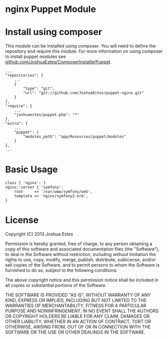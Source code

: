 # nginx Puppet Module

# Install using composer

This module can be installed using composer. You will need to define the
repository and require this module. For more information on using composer
to install puppet modules see [github.com/JoshuaEstes/ComposerInstallerPuppet](https://github.com/JoshuaEstes/ComposerInstallerPuppet).

    ...
    "repositories": [
        ...
        {
            "type": "git",
            "url": "git://github.com/JoshuaEstes/puppet-nginx.git"
        }
    ],
    "require": {
        ...
        "joshuaestes/puppet-php": "*"
    },
    "extra": {
        ...
        "puppet": {
            "modules_path": "app/Resources/puppet/modules"
        }
    },
    ...

# Basic Usage

    class { 'nginx': }
    nginx::server { 'symfony':
        root     => '/var/www/symfony/web',
        template => 'nginx/symfony2.erb',
    }

# License

Copyright (C) 2013 Joshua Estes

Permission is hereby granted, free of charge, to any person obtaining a copy of
this software and associated documentation files (the "Software"), to deal in
the Software without restriction, including without limitation the rights to
use, copy, modify, merge, publish, distribute, sublicense, and/or sell copies
of the Software, and to permit persons to whom the Software is furnished to do
so, subject to the following conditions:

The above copyright notice and this permission notice shall be included in all
copies or substantial portions of the Software.

THE SOFTWARE IS PROVIDED "AS IS", WITHOUT WARRANTY OF ANY KIND, EXPRESS OR
IMPLIED, INCLUDING BUT NOT LIMITED TO THE WARRANTIES OF MERCHANTABILITY,
FITNESS FOR A PARTICULAR PURPOSE AND NONINFRINGEMENT. IN NO EVENT SHALL THE
AUTHORS OR COPYRIGHT HOLDERS BE LIABLE FOR ANY CLAIM, DAMAGES OR OTHER
LIABILITY, WHETHER IN AN ACTION OF CONTRACT, TORT OR OTHERWISE, ARISING
FROM, OUT OF OR IN CONNECTION WITH THE SOFTWARE OR THE USE OR OTHER
DEALINGS IN THE SOFTWARE.
